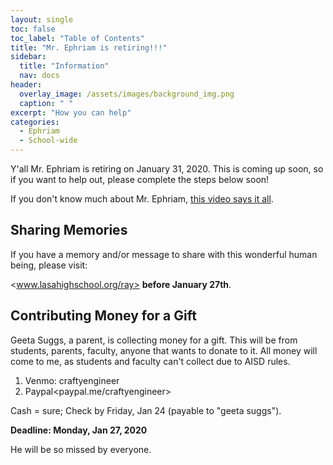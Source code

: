 ```yaml
---
layout: single
toc: false
toc_label: "Table of Contents"
title: "Mr. Ephriam is retiring!!!"
sidebar:
  title: "Information"
  nav: docs
header:
  overlay_image: /assets/images/background_img.png
  caption: " "
excerpt: "How you can help"
categories:
  - Ephriam
  - School-wide
---
```


Y'all Mr. Ephriam is retiring on January 31, 2020. This is coming up soon, so if you want to help out, please complete the steps below soon!

If you don't know much about Mr. Ephriam, [this video says it all](https://drive.google.com/file/d/1KVvaCPluw-zahR4Nj4taqoS42tIq7AyD/view "Mr. Ephriam Popcorn").

## Sharing Memories
If you have a memory and/or message to share with this wonderful human being, please visit:

<www.lasahighschool.org/ray> **before January 27th**.

## Contributing Money for a Gift
Geeta Suggs, a parent, is collecting money for a gift. This will be from students, parents, faculty, anyone that wants to donate to it. All money will come to me, as students and faculty can't collect due to AISD rules.

1. Venmo: craftyengineer
2. Paypal<paypal.me/craftyengineer>

Cash = sure; Check by Friday, Jan 24 (payable to "geeta suggs").

**Deadline: Monday, Jan 27, 2020**

He will be so missed by everyone.
